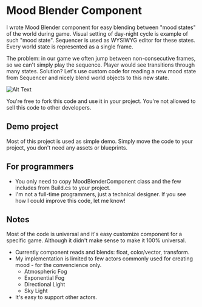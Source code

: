 # Mood Blender Component

I wrote Mood Blender component for easy blending between "mood states" of the world during game. Visual setting of day-night cycle is example of such "mood state".
Sequencer is used as WYSIWYG editor for these states. Every world state is represented as a single frame. 

The problem: in our game we often jump between non-consecutive frames, so we can't simply play the sequence. Player would see transitions through many states.
Solution? Let's use custom code for reading a new mood state from Sequencer and nicely blend world objects to this new state.

![Alt Text](https://imgur.com/a/xzsRHpb/giphy.gif)

You're free to fork this code and use it in your project. You're not allowed to sell this code to other developers.

## Demo project
Most of this project is used as simple demo. Simply move the code to your project, you don't need any assets or blueprints.

## For programmers  
* You only need to copy MoodBlenderComponent class and the few includes from Build.cs to your project.
* I'm not a full-time programmers, just a technical designer. If you see how I could improve this code, let me know!

## Notes
Most of the code is universal and it's easy customize component for a specific game. Although it didn't make sense to make it 100% universal.
* Currently component reads and blends: float, color/vector, transform. 
* My implementation is limited to few actors commonly used for creating mood - for the convencience only.
  * Atmospheric Fog
  * Exponential Fog
  * Directional Light
  * Sky Light
* It's easy to support other actors.